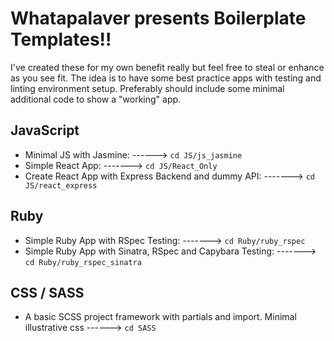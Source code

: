 Whatapalaver presents Boilerplate Templates!!
=====

I've created these for my own benefit really but feel free to steal or enhance as you see fit. 
The idea is to have some best practice apps with testing and linting environment setup.
Preferably should include some minimal additional code to show a "working" app.

JavaScript
----

- Minimal JS with Jasmine: ------> `cd JS/js_jasmine`
- Simple React App: -------> `cd JS/React_Only`
- Create React App with Express Backend and dummy API: -------> `cd JS/react_express`

Ruby
----

- Simple Ruby App with RSpec Testing: -------> `cd Ruby/ruby_rspec`
- Simple Ruby App with Sinatra, RSpec and Capybara Testing: -------> `cd Ruby/ruby_rspec_sinatra`

CSS / SASS
----

- A basic SCSS project framework with partials and import. Minimal illustrative css ------> `cd SASS`

